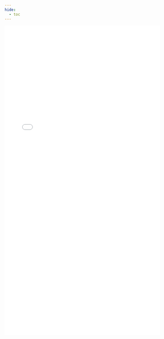 ```yaml
---
hide:
  - toc
---
```

<iframe src="benchmarks/html/index.html" allowtransparency="true" onload="this.style.height=(this.contentDocument.body.scrollHeight+45) +'px';" scrolling="no" style="width:100%;min-height:1000px;border:none;overflow-y:hidden;overflow-x:hidden;"></iframe>
